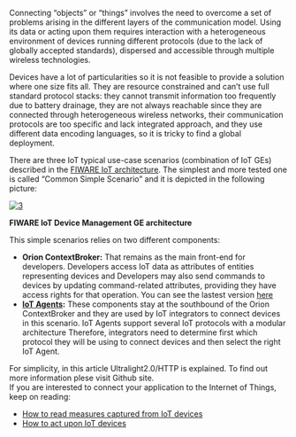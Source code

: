 Connecting “objects” or “things” involves the need to overcome a set of
problems arising in the different layers of the communication model.
Using its data or acting upon them requires interaction with a
heterogeneous environment of devices running different protocols (due to
the lack of globally accepted standards), dispersed and accessible
through multiple wireless technologies.  

Devices have a lot of particularities so it is not feasible to provide a
solution where one size fits all. They are resource constrained and
can’t use full standard protocol stacks: they cannot transmit
information too frequently due to battery drainage, they are not always
reachable since they are connected through heterogeneous wireless
networks, their communication protocols are too specific and lack
integrated approach, and they use different data encoding languages, so
it is tricky to find a global deployment.  

There are three IoT typical use-case scenarios (combination of IoT GEs)
described in the [FIWARE IoT
architecture](http://forge.fiware.org/plugins/mediawiki/wiki/fiware/index.php/Internet_of_Things_%28IoT%29_Services_Enablement_Architecture).
The simplest and more tested one is called “Common Simple Scenario” and
it is depicted in the following picture: 

[![3](images/3.png)](images/3.png)

**FIWARE IoT Device Management GE architecture**

This simple scenarios relies on two different components:

-   **Orion ContextBroker:** That remains as the main front-end for
    developers. Developers access IoT data as attributes of entities
    representing devices and Developers may also send commands to
    devices by updating command-related attributes, providing they have
    access rights for that operation.
    You can see the lastest version [here](https://github.com/Fiware/context.Orion/tree/release/1.7.0)
-   **[IoT Agents](https://github.com/Fiware?utf8=%E2%9C%93&q=IoTAgent):** These components stay at the southbound of the 
    Orion ContextBroker and they are used by IoT integrators to connect devices in this scenario. IoT Agents support several 
    IoT protocols with a modular architecture Therefore, integrators need to determine first which protocol they will be using 
    to connect devices and then select the right IoT Agent.

For simplicity, in this article Ultralight2.0/HTTP is explained. To find out more information plese visit Github site.  
If you are interested to connect your application to the Internet of Things, keep on reading:

-   [How to read measures captured from IoT
    devices](/connection-to-the-internet-of-things/how-to-read-measures-captured-from-iot-devices/) 
-   [How to act upon IoT
    devices](/connection-to-the-internet-of-things/how-to-act-upon-iot-devices/)
